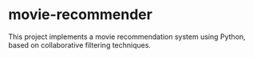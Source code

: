 # movie-recommender
This project implements a movie recommendation system using Python, based on collaborative filtering techniques.
